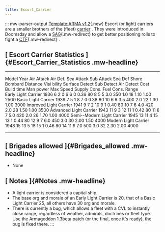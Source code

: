 ```yaml
---
title: Escort_Carrier
---
```

::: mw-parser-output
[Template:ARMA
v1.2](/wiki/index.php?title=Template:ARMA_v1.2&action=edit&redlink=1 "Template:ARMA v1.2 (page does not exist)"){.new}
Escort (or light) carriers are a smaller brothers of the (fleet)
[carrier](/wiki/Carrier "Carrier") . They were introduced in Doomsday
and allow a [SAG](/wiki/SAG "SAG"){.mw-redirect} to get better
positioning rolls to fight a [CTF](/wiki/CTF "CTF"){.mw-redirect} .

## [ Escort Carrier Statistics ]{#Escort_Carrier_Statistics .mw-headline}

  ---------------------------- ------ ------------ ---------- ------------ ------------ --------- --------------- ---------- ------------- ---------------- ------------ ------------ ------ ------------ ----------- ----------- -------------- ------------ -------
  Model                        Year   Air Attack   Air Def.   Sea Attack   Sub Attack   Sea Def   Shore Bombard   Distance   Visi bility   Surface Detect   Sub Detect   Air Detect   Cost   Build time   Man power   Max Speed   Supply Cons.   Fuel Cons.   Range
  Early Light Carrier          1936   6            2          0            6            6         0               0.36       80            8                5            5            3.0    350          1.0         18          1.10           1.00         2500
  Basic Light Carrier          1939   7            5          1            8            7         0               0.38       80            10               6            6            3.5    400          2.0         22          1.30           1.00         3000
  Improved Light Carrier       1941   9            7          2            10           9         1               0.40       80            10               7            6            4.0    420          2.0         28          1.50           1.00         3500
  Advanced Light Carrier       1943   11           9          3            12           11        1               0.42       80            11               8            7            5.0    420          2.0         26          1.70           1.00         4000
  Semi--Modern Light Carrier   1945   13           11         4            15           13        1               0.44       80            12               9            7            6.0    450          3.0         30          2.00           1.50         4000
  Modern Light Carrier         1948   15           13         5            18           15        1               0.46       80            14               11           9            7.0    500          3.0         32          2.30           2.00         4000
  ---------------------------- ------ ------------ ---------- ------------ ------------ --------- --------------- ---------- ------------- ---------------- ------------ ------------ ------ ------------ ----------- ----------- -------------- ------------ -------

## [ Brigades allowed ]{#Brigades_allowed .mw-headline}

-   None

## [ Notes ]{#Notes .mw-headline}

-   A light carrier is considered a capital ship.
-   The base org and morale of an Early Light Carrier is 20, that of a
    Basic Light Carrier 25, all others have 30 org and morale.
-   There is currently a bug, which allows a fleet with a CVL to
    instantly close range, regardless of weather, admirals, doctrines or
    fleet type. Use the Armageddon 1.3beta patch (or the final, once
    it\'s ready), the bug is fixed there.
:::
